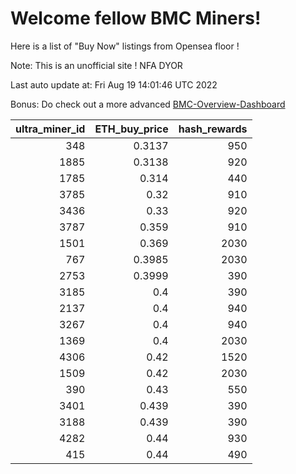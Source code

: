 # Welcome fellow BMC Miners!
Here is a list of "Buy Now" listings from Opensea floor !

Note: This is an unofficial site ! NFA DYOR

Last auto update at: Fri Aug 19 14:01:46 UTC 2022

Bonus: Do check out a more advanced [BMC-Overview-Dashboard](https://dune.com/defifunk/BMC-Overview-Dashboard)


|   ultra_miner_id |   ETH_buy_price |   hash_rewards |
|-----------------:|----------------:|---------------:|
|              348 |          0.3137 |            950 |
|             1885 |          0.3138 |            920 |
|             1785 |          0.314  |            440 |
|             3785 |          0.32   |            910 |
|             3436 |          0.33   |            920 |
|             3787 |          0.359  |            910 |
|             1501 |          0.369  |           2030 |
|              767 |          0.3985 |           2030 |
|             2753 |          0.3999 |            390 |
|             3185 |          0.4    |            390 |
|             2137 |          0.4    |            940 |
|             3267 |          0.4    |            940 |
|             1369 |          0.4    |           2030 |
|             4306 |          0.42   |           1520 |
|             1509 |          0.42   |           2030 |
|              390 |          0.43   |            550 |
|             3401 |          0.439  |            390 |
|             3188 |          0.439  |            390 |
|             4282 |          0.44   |            930 |
|              415 |          0.44   |            490 |